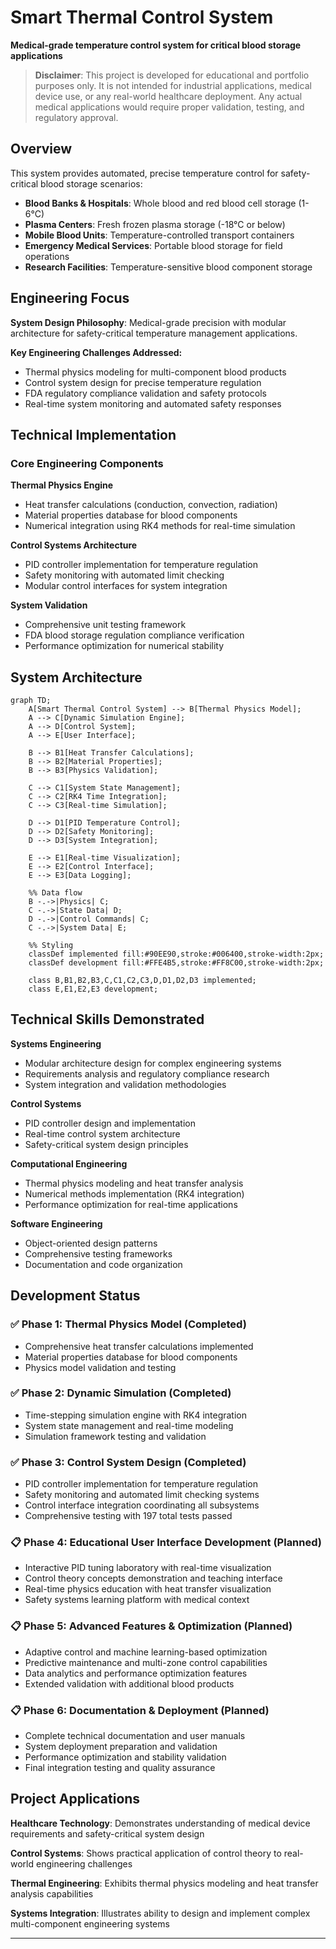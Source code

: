 # Smart Thermal Control System

**Medical-grade temperature control system for critical blood storage applications**

> **Disclaimer**: This project is developed for educational and portfolio purposes only. It is not intended for industrial applications, medical device use, or any real-world healthcare deployment. Any actual medical applications would require proper validation, testing, and regulatory approval.

## Overview

This system provides automated, precise temperature control for safety-critical blood storage scenarios:

- **Blood Banks & Hospitals**: Whole blood and red blood cell storage (1-6°C)
- **Plasma Centers**: Fresh frozen plasma storage (-18°C or below)  
- **Mobile Blood Units**: Temperature-controlled transport containers
- **Emergency Medical Services**: Portable blood storage for field operations
- **Research Facilities**: Temperature-sensitive blood component storage

## Engineering Focus

**System Design Philosophy**: Medical-grade precision with modular architecture for safety-critical temperature management applications.

**Key Engineering Challenges Addressed:**
- Thermal physics modeling for multi-component blood products
- Control system design for precise temperature regulation
- FDA regulatory compliance validation and safety protocols
- Real-time system monitoring and automated safety responses

## Technical Implementation

### Core Engineering Components

**Thermal Physics Engine**
- Heat transfer calculations (conduction, convection, radiation)
- Material properties database for blood components
- Numerical integration using RK4 methods for real-time simulation

**Control Systems Architecture**
- PID controller implementation for temperature regulation
- Safety monitoring with automated limit checking
- Modular control interfaces for system integration

**System Validation**
- Comprehensive unit testing framework
- FDA blood storage regulation compliance verification
- Performance optimization for numerical stability

## System Architecture

```mermaid
graph TD;
    A[Smart Thermal Control System] --> B[Thermal Physics Model];
    A --> C[Dynamic Simulation Engine];
    A --> D[Control System];
    A --> E[User Interface];
    
    B --> B1[Heat Transfer Calculations];
    B --> B2[Material Properties];
    B --> B3[Physics Validation];
    
    C --> C1[System State Management];
    C --> C2[RK4 Time Integration];
    C --> C3[Real-time Simulation];
    
    D --> D1[PID Temperature Control];
    D --> D2[Safety Monitoring];
    D --> D3[System Integration];
    
    E --> E1[Real-time Visualization];
    E --> E2[Control Interface];
    E --> E3[Data Logging];
    
    %% Data flow
    B -.->|Physics| C;
    C -.->|State Data| D;
    D -.->|Control Commands| C;
    C -.->|System Data| E;
    
    %% Styling
    classDef implemented fill:#90EE90,stroke:#006400,stroke-width:2px;
    classDef development fill:#FFE4B5,stroke:#FF8C00,stroke-width:2px;
    
    class B,B1,B2,B3,C,C1,C2,C3,D,D1,D2,D3 implemented;
    class E,E1,E2,E3 development;
```

## Technical Skills Demonstrated

**Systems Engineering**
- Modular architecture design for complex engineering systems
- Requirements analysis and regulatory compliance research
- System integration and validation methodologies

**Control Systems**
- PID controller design and implementation
- Real-time control system architecture
- Safety-critical system design principles

**Computational Engineering**
- Thermal physics modeling and heat transfer analysis
- Numerical methods implementation (RK4 integration)
- Performance optimization for real-time applications

**Software Engineering**
- Object-oriented design patterns
- Comprehensive testing frameworks
- Documentation and code organization

## Development Status

### ✅ Phase 1: Thermal Physics Model (Completed)
- Comprehensive heat transfer calculations implemented
- Material properties database for blood components
- Physics model validation and testing

### ✅ Phase 2: Dynamic Simulation (Completed) 
- Time-stepping simulation engine with RK4 integration
- System state management and real-time modeling
- Simulation framework testing and validation

### ✅ Phase 3: Control System Design (Completed)
- PID controller implementation for temperature regulation
- Safety monitoring and automated limit checking systems
- Control interface integration coordinating all subsystems
- Comprehensive testing with 197 total tests passed

### 📋 Phase 4: Educational User Interface Development (Planned)
- Interactive PID tuning laboratory with real-time visualization
- Control theory concepts demonstration and teaching interface
- Real-time physics education with heat transfer visualization
- Safety systems learning platform with medical context

### 📋 Phase 5: Advanced Features & Optimization (Planned)
- Adaptive control and machine learning-based optimization
- Predictive maintenance and multi-zone control capabilities
- Data analytics and performance optimization features
- Extended validation with additional blood products

### 📋 Phase 6: Documentation & Deployment (Planned)
- Complete technical documentation and user manuals
- System deployment preparation and validation
- Performance optimization and stability validation
- Final integration testing and quality assurance

## Project Applications

**Healthcare Technology**: Demonstrates understanding of medical device requirements and safety-critical system design

**Control Systems**: Shows practical application of control theory to real-world engineering challenges

**Thermal Engineering**: Exhibits thermal physics modeling and heat transfer analysis capabilities

**Systems Integration**: Illustrates ability to design and implement complex multi-component engineering systems

---